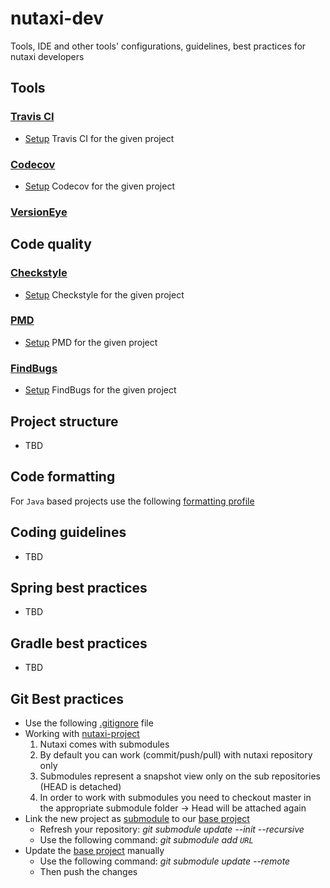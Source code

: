 # nutaxi-dev
Tools, IDE and other tools' configurations, guidelines, best practices for nutaxi developers

## Tools

### [Travis CI](https://travis-ci.org/)

* [Setup](travis/setup.md) Travis CI for the given project

### [Codecov](https://codecov.io/)


* [Setup](codecov/setup.md) Codecov for the given project

### [VersionEye](https://www.versioneye.com/)

## Code quality

### [Checkstyle](http://checkstyle.sourceforge.net/)

* [Setup](checkstyle/setup.md) Checkstyle for the given project

### [PMD](https://pmd.github.io/)

* [Setup](pmd/setup.md) PMD for the given project

### [FindBugs](http://findbugs.sourceforge.net/)

* [Setup](findbugs/setup.md) FindBugs for the given project

## Project structure

* TBD

## Code formatting

For `Java` based projects use the following [formatting profile](config/formatting/nutaxi-formatting-profile.xml)


## Coding guidelines

* TBD

## Spring best practices

* TBD

## Gradle best practices

* TBD

## Git Best practices

* Use the following [.gitignore](git/.gitignore) file
* Working with [nutaxi-project](https://github.com/microservicesteam/nutaxi)
  1. Nutaxi comes with submodules
  2. By default you can work (commit/push/pull) with nutaxi repository only
  3. Submodules represent a snapshot view only on the sub repositories (HEAD is detached)
  4. In order to work with submodules you need to checkout master in the appropriate submodule folder -> Head will be attached again
* Link the new project as [submodule](https://git-scm.com/book/en/v2/Git-Tools-Submodules) to our [base project](https://github.com/microservicesteam/nutaxi)
  * Refresh your repository: *git submodule update --init --recursive*
  * Use the following command: *git submodule add `URL`*
* Update the [base project](https://github.com/microservicesteam/nutaxi) manually
  * Use the following command: *git submodule update --remote*
  * Then push the changes
